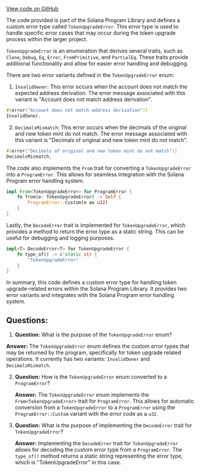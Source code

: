 [View code on GitHub](https://github.com/solana-labs/solana-program-library/token-upgrade/program/src/error.rs)

The code provided is part of the Solana Program Library and defines a custom error type called `TokenUpgradeError`. This error type is used to handle specific error cases that may occur during the token upgrade process within the larger project.

`TokenUpgradeError` is an enumeration that derives several traits, such as `Clone`, `Debug`, `Eq`, `Error`, `FromPrimitive`, and `PartialEq`. These traits provide additional functionality and allow for easier error handling and debugging.

There are two error variants defined in the `TokenUpgradeError` enum:

1. `InvalidOwner`: This error occurs when the account does not match the expected address derivation. The error message associated with this variant is "Account does not match address derivation".

```rust
#[error("Account does not match address derivation")]
InvalidOwner,
```

2. `DecimalsMismatch`: This error occurs when the decimals of the original and new token mint do not match. The error message associated with this variant is "Decimals of original and new token mint do not match".

```rust
#[error("Decimals of original and new token mint do not match")]
DecimalsMismatch,
```

The code also implements the `From` trait for converting a `TokenUpgradeError` into a `ProgramError`. This allows for seamless integration with the Solana Program error handling system.

```rust
impl From<TokenUpgradeError> for ProgramError {
    fn from(e: TokenUpgradeError) -> Self {
        ProgramError::Custom(e as u32)
    }
}
```

Lastly, the `DecodeError` trait is implemented for `TokenUpgradeError`, which provides a method to return the error type as a static string. This can be useful for debugging and logging purposes.

```rust
impl<T> DecodeError<T> for TokenUpgradeError {
    fn type_of() -> &'static str {
        "TokenUpgradeError"
    }
}
```

In summary, this code defines a custom error type for handling token upgrade-related errors within the Solana Program Library. It provides two error variants and integrates with the Solana Program error handling system.
## Questions: 
 1. **Question:** What is the purpose of the `TokenUpgradeError` enum?

   **Answer:** The `TokenUpgradeError` enum defines the custom error types that may be returned by the program, specifically for token upgrade related operations. It currently has two variants: `InvalidOwner` and `DecimalsMismatch`.

2. **Question:** How is the `TokenUpgradeError` enum converted to a `ProgramError`?

   **Answer:** The `TokenUpgradeError` enum implements the `From<TokenUpgradeError>` trait for `ProgramError`. This allows for automatic conversion from a `TokenUpgradeError` to a `ProgramError` using the `ProgramError::Custom` variant with the error code as a `u32`.

3. **Question:** What is the purpose of implementing the `DecodeError` trait for `TokenUpgradeError`?

   **Answer:** Implementing the `DecodeError` trait for `TokenUpgradeError` allows for decoding the custom error type from a `ProgramError`. The `type_of()` method returns a static string representing the error type, which is "TokenUpgradeError" in this case.